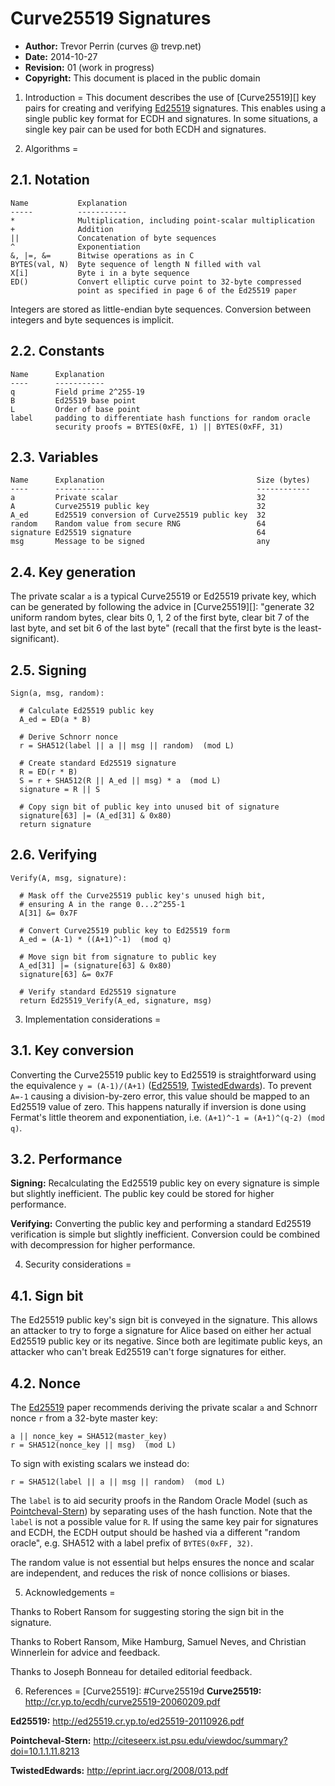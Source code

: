 
Curve25519 Signatures
=======================

 * **Author:** Trevor Perrin (curves @ trevp.net)
 * **Date:** 2014-10-27
 * **Revision:** 01 (work in progress)
 * **Copyright:** This document is placed in the public domain

1. Introduction
=
This document describes the use of [Curve25519][] key pairs for
creating and verifying [Ed25519][] signatures.  This enables using a
single public key format for ECDH and signatures.  In some situations,
a single key pair can be used for both ECDH and signatures.

2. Algorithms
=

2.1. Notation
-

    Name           Explanation
    -----          -----------
    *              Multiplication, including point-scalar multiplication
    +              Addition
    ||             Concatenation of byte sequences
    ^              Exponentiation
    &, |=, &=      Bitwise operations as in C
    BYTES(val, N)  Byte sequence of length N filled with val
    X[i]           Byte i in a byte sequence
    ED()           Convert elliptic curve point to 32-byte compressed
                   point as specified in page 6 of the Ed25519 paper

Integers are stored as little-endian byte sequences.  Conversion
between integers and byte sequences is implicit.

2.2. Constants
-

    Name      Explanation
    ----      -----------
    q         Field prime 2^255-19
    B         Ed25519 base point
    L         Order of base point
    label     padding to differentiate hash functions for random oracle
              security proofs = BYTES(0xFE, 1) || BYTES(0xFF, 31)

2.3. Variables
-

    Name      Explanation                                  Size (bytes)
    ----      -----------                                  ------------
    a         Private scalar                               32
    A         Curve25519 public key                        32
    A_ed      Ed25519 conversion of Curve25519 public key  32
    random    Random value from secure RNG                 64
    signature Ed25519 signature                            64
    msg       Message to be signed                         any

2.4. Key generation
-

The private scalar `a` is a typical Curve25519 or Ed25519 private key,
which can be generated by following the advice in [Curve25519][]:
"generate 32 uniform random bytes, clear bits 0, 1, 2 of the first
byte, clear bit 7 of the last byte, and set bit 6 of the last byte"
(recall that the first byte is the least-significant).

2.5. Signing
-

    Sign(a, msg, random):

      # Calculate Ed25519 public key
      A_ed = ED(a * B)

      # Derive Schnorr nonce
      r = SHA512(label || a || msg || random)  (mod L)
 
      # Create standard Ed25519 signature
      R = ED(r * B)
      S = r + SHA512(R || A_ed || msg) * a  (mod L)
      signature = R || S

      # Copy sign bit of public key into unused bit of signature
      signature[63] |= (A_ed[31] & 0x80)
      return signature

2.6. Verifying
-

    Verify(A, msg, signature):
    
      # Mask off the Curve25519 public key's unused high bit,
      # ensuring A in the range 0...2^255-1
      A[31] &= 0x7F
      
      # Convert Curve25519 public key to Ed25519 form
      A_ed = (A-1) * ((A+1)^-1)  (mod q)

      # Move sign bit from signature to public key
      A_ed[31] |= (signature[63] & 0x80)
      signature[63] &= 0x7F

      # Verify standard Ed25519 signature
      return Ed25519_Verify(A_ed, signature, msg)


3. Implementation considerations
=

3.1. Key conversion
-

Converting the Curve25519 public key to Ed25519 is straightforward
using the equivalence `y = (A-1)/(A+1)` ([Ed25519][],
[TwistedEdwards][]).  To prevent `A=-1` causing a division-by-zero
error, this value should be mapped to an Ed25519 value of zero.  This
happens naturally if inversion is done using Fermat's little theorem
and exponentiation, i.e. `(A+1)^-1 = (A+1)^(q-2) (mod q)`.

3.2. Performance
-
**Signing:** Recalculating the Ed25519 public key on every signature
is simple but slightly inefficient. The public key could be stored for
higher performance.

**Verifying:** Converting the public key and performing a standard
Ed25519 verification is simple but slightly inefficient.  Conversion
could be combined with decompression for higher performance.

4. Security considerations
=

4.1. Sign bit
-
The Ed25519 public key's sign bit is conveyed in the signature.  This
allows an attacker to try to forge a signature for Alice based on
either her actual Ed25519 public key or its negative.  Since both are
legitimate public keys, an attacker who can't break Ed25519 can't
forge signatures for either.

4.2. Nonce
-

The [Ed25519][] paper recommends deriving the private scalar `a` and
Schnorr nonce `r` from a 32-byte master key:

    a || nonce_key = SHA512(master_key)
    r = SHA512(nonce_key || msg)  (mod L)

To sign with existing scalars we instead do:

    r = SHA512(label || a || msg || random)  (mod L)

The `label` is to aid security proofs in the Random Oracle Model (such
as [Pointcheval-Stern][]) by separating uses of the hash function.
Note that the `label` is not a possible value for `R`.  If using the
same key pair for signatures and ECDH, the ECDH output should be
hashed via a different "random oracle", e.g. SHA512 with a label
prefix of `BYTES(0xFF, 32)`.

The random value is not essential but helps ensures the nonce and
scalar are independent, and reduces the risk of nonce collisions or
biases.

5. Acknowledgements
=

Thanks to Robert Ransom for suggesting storing the sign bit in the
signature.

Thanks to Robert Ransom, Mike Hamburg, Samuel Neves, and Christian
Winnerlein for advice and feedback.

Thanks to Joseph Bonneau for detailed editorial feedback.

6. References
=
[Curve25519]: #Curve25519d
<a name="Curve25519">**Curve25519:**</a>
<http://cr.yp.to/ecdh/curve25519-20060209.pdf>

[Ed25519]: #Ed25519
<a name="Ed25519">**Ed25519:**</a> <http://ed25519.cr.yp.to/ed25519-20110926.pdf>

[Pointcheval-Stern]: #Pointcheval-Stern
<a name="Pointcheval-Stern">**Pointcheval-Stern:**</a>
<http://citeseerx.ist.psu.edu/viewdoc/summary?doi=10.1.1.11.8213>

[TwistedEdwards]: #TwistedEdwards
<a name="TwistedEdwards">**TwistedEdwards:**</a>
<http://eprint.iacr.org/2008/013.pdf>
